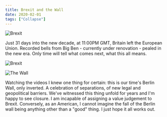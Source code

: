```yaml
---
title: Brexit and the Wall
date: 2020-02-01
tags: ["Collapse"]
---
```


![Brexit](/images/brexit-big-ben.png)

Just 31 days into the new decade, at 11:00PM GMT, Britain left the European Union. Recorded bells from Big Ben - currently under renovation - pealed in the new era. Only time will tell what comes next, what this all means.

![Brexit](/images/brexit-celebration.png)

![The Wall](/images/the-wall.jpg)

Watching the videos I knew one thing for certain: this is our time's Berlin Wall, only inverted. A celebration of separations, of new legal and geopolitical barriers. We've witnessed this thing unfold for years and I'm happy to see closure. I am incapable of assigning a value judgement to Brexit. Conversely, as an American, I cannot imagine the fall of the Berlin wall being anything other than a "good" thing. I just hope it all works out.
